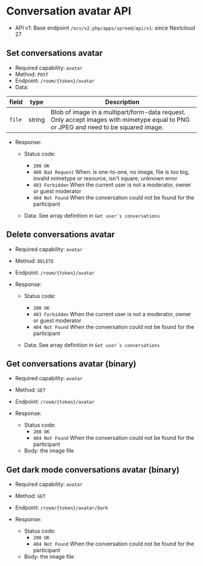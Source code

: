 # Conversation avatar API

* API v1: Base endpoint `/ocs/v2.php/apps/spreed/api/v1`: since Nextcloud 27

## Set conversations avatar

* Required capability: `avatar`
* Method: `POST`
* Endpoint: `/room/{token}/avatar`
* Data:

| field  | type   | Description                                                                                                                         |
|--------|--------|-------------------------------------------------------------------------------------------------------------------------------------|
| `file` | string | Blob of image in a multipart/form-data request. Only accept images with mimetype equal to PNG or JPEG and need to be squared image. |

* Response:
    - Status code:
        + `200 OK`
        + `400 Bad Request` When: is one-to-one, no image, file is too big, invalid mimetype or resource, isn't square, unknown error
        + `403 Forbidden` When the current user is not a moderator, owner or guest moderator
        + `404 Not Found` When the conversation could not be found for the participant

    - Data: See array definition in `Get user´s conversations`

## Delete conversations avatar

* Required capability: `avatar`
* Method: `DELETE`
* Endpoint: `/room/{token}/avatar`

* Response:
    - Status code:
        + `200 OK`
        + `403 Forbidden` When the current user is not a moderator, owner or guest moderator
        + `404 Not Found` When the conversation could not be found for the participant

    - Data: See array definition in `Get user´s conversations`

## Get conversations avatar (binary)

* Required capability: `avatar`
* Method: `GET`
* Endpoint: `/room/{token}/avatar`

* Response:
    - Status code:
        + `200 OK`
        + `404 Not Found` When the conversation could not be found for the participant
    - Body: the image file

## Get dark mode conversations avatar (binary)

* Required capability: `avatar`
* Method: `GET`
* Endpoint: `/room/{token}/avatar/dark`

* Response:
    - Status code:
        + `200 OK`
        + `404 Not Found` When the conversation could not be found for the participant
    - Body: the image file
